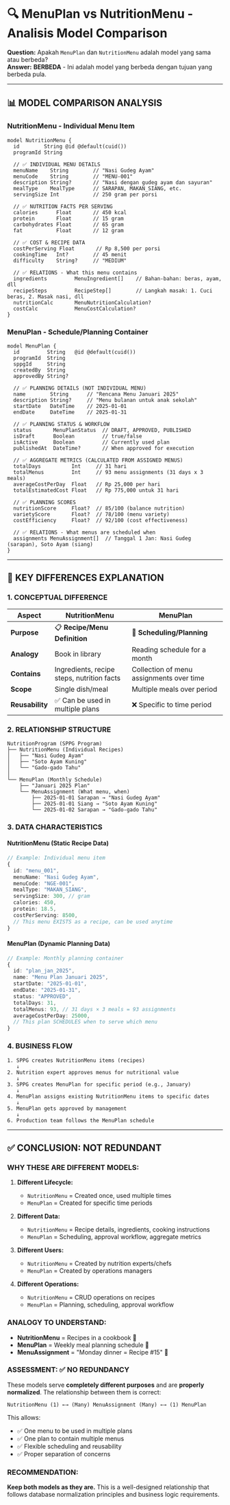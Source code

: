 # 🔍 MenuPlan vs NutritionMenu - Analisis Model Comparison

**Question:** Apakah `MenuPlan` dan `NutritionMenu` adalah model yang sama atau berbeda?  
**Answer:** **BERBEDA** - Ini adalah model yang berbeda dengan tujuan yang berbeda pula.

---

## 📊 MODEL COMPARISON ANALYSIS

### **NutritionMenu** - Individual Menu Item
```prisma
model NutritionMenu {
  id        String @id @default(cuid())
  programId String

  // ✅ INDIVIDUAL MENU DETAILS
  menuName    String        // "Nasi Gudeg Ayam"
  menuCode    String        // "MENU-001"
  description String?       // "Nasi dengan gudeg ayam dan sayuran"
  mealType    MealType      // SARAPAN, MAKAN_SIANG, etc.
  servingSize Int           // 250 gram per porsi

  // ✅ NUTRITION FACTS PER SERVING
  calories      Float       // 450 kcal
  protein       Float       // 15 gram
  carbohydrates Float       // 65 gram
  fat           Float       // 12 gram
  
  // ✅ COST & RECIPE DATA
  costPerServing Float       // Rp 8,500 per porsi
  cookingTime   Int?        // 45 menit
  difficulty    String?     // "MEDIUM"
  
  // ✅ RELATIONS - What this menu contains
  ingredients         MenuIngredient[]    // Bahan-bahan: beras, ayam, dll
  recipeSteps         RecipeStep[]        // Langkah masak: 1. Cuci beras, 2. Masak nasi, dll
  nutritionCalc       MenuNutritionCalculation?
  costCalc            MenuCostCalculation?
}
```

### **MenuPlan** - Schedule/Planning Container  
```prisma
model MenuPlan {
  id         String   @id @default(cuid())
  programId  String
  sppgId     String
  createdBy  String
  approvedBy String?

  // ✅ PLANNING DETAILS (NOT INDIVIDUAL MENU)
  name        String      // "Rencana Menu Januari 2025" 
  description String?     // "Menu bulanan untuk anak sekolah"
  startDate   DateTime    // 2025-01-01
  endDate     DateTime    // 2025-01-31

  // ✅ PLANNING STATUS & WORKFLOW
  status       MenuPlanStatus  // DRAFT, APPROVED, PUBLISHED
  isDraft      Boolean         // true/false
  isActive     Boolean         // Currently used plan
  publishedAt  DateTime?       // When approved for execution
  
  // ✅ AGGREGATE METRICS (CALCULATED FROM ASSIGNED MENUS)
  totalDays          Int     // 31 hari
  totalMenus         Int     // 93 menu assignments (31 days x 3 meals)
  averageCostPerDay  Float   // Rp 25,000 per hari
  totalEstimatedCost Float   // Rp 775,000 untuk 31 hari
  
  // ✅ PLANNING SCORES
  nutritionScore     Float?  // 85/100 (balance nutrition)
  varietyScore       Float?  // 78/100 (menu variety)
  costEfficiency     Float?  // 92/100 (cost effectiveness)
  
  // ✅ RELATIONS - What menus are scheduled when
  assignments MenuAssignment[]  // Tanggal 1 Jan: Nasi Gudeg (sarapan), Soto Ayam (siang)
}
```

---

## 🎯 KEY DIFFERENCES EXPLANATION

### **1. CONCEPTUAL DIFFERENCE**

| Aspect | NutritionMenu | MenuPlan |
|--------|---------------|----------|
| **Purpose** | 📋 **Recipe/Menu Definition** | 📅 **Scheduling/Planning** |
| **Analogy** | Book in library | Reading schedule for a month |
| **Contains** | Ingredients, recipe steps, nutrition facts | Collection of menu assignments over time |
| **Scope** | Single dish/meal | Multiple meals over period |
| **Reusability** | ✅ Can be used in multiple plans | ❌ Specific to time period |

### **2. RELATIONSHIP STRUCTURE**

```
NutritionProgram (SPPG Program)
├── NutritionMenu (Individual Recipes)
│   ├── "Nasi Gudeg Ayam"
│   ├── "Soto Ayam Kuning" 
│   └── "Gado-gado Tahu"
│
└── MenuPlan (Monthly Schedule)
    ├── "Januari 2025 Plan"
    └── MenuAssignment (What menu, when)
        ├── 2025-01-01 Sarapan → "Nasi Gudeg Ayam"
        ├── 2025-01-01 Siang → "Soto Ayam Kuning"
        └── 2025-01-02 Sarapan → "Gado-gado Tahu"
```

### **3. DATA CHARACTERISTICS**

#### **NutritionMenu (Static Recipe Data)**
```typescript
// Example: Individual menu item
{
  id: "menu_001",
  menuName: "Nasi Gudeg Ayam",
  menuCode: "NGE-001", 
  mealType: "MAKAN_SIANG",
  servingSize: 300, // gram
  calories: 450,
  protein: 18.5,
  costPerServing: 8500,
  // This menu EXISTS as a recipe, can be used anytime
}
```

#### **MenuPlan (Dynamic Planning Data)**
```typescript
// Example: Monthly planning container
{
  id: "plan_jan_2025",
  name: "Menu Plan Januari 2025",
  startDate: "2025-01-01",
  endDate: "2025-01-31", 
  status: "APPROVED",
  totalDays: 31,
  totalMenus: 93, // 31 days × 3 meals = 93 assignments
  averageCostPerDay: 25000,
  // This plan SCHEDULES when to serve which menu
}
```

### **4. BUSINESS FLOW**

```
1. SPPG creates NutritionMenu items (recipes)
   ↓
2. Nutrition expert approves menus for nutritional value
   ↓  
3. SPPG creates MenuPlan for specific period (e.g., January)
   ↓
4. MenuPlan assigns existing NutritionMenu items to specific dates
   ↓
5. MenuPlan gets approved by management
   ↓
6. Production team follows the MenuPlan schedule
```

---

## ✅ CONCLUSION: NOT REDUNDANT

### **WHY THESE ARE DIFFERENT MODELS:**

1. **Different Lifecycle:**
   - `NutritionMenu` = Created once, used multiple times
   - `MenuPlan` = Created for specific time periods

2. **Different Data:**
   - `NutritionMenu` = Recipe details, ingredients, cooking instructions
   - `MenuPlan` = Scheduling, approval workflow, aggregate metrics

3. **Different Users:**
   - `NutritionMenu` = Created by nutrition experts/chefs
   - `MenuPlan` = Created by operations managers

4. **Different Operations:**
   - `NutritionMenu` = CRUD operations on recipes  
   - `MenuPlan` = Planning, scheduling, approval workflow

### **ANALOGY TO UNDERSTAND:**
- **NutritionMenu** = Recipes in a cookbook 📖
- **MenuPlan** = Weekly meal planning schedule 📅
- **MenuAssignment** = "Monday dinner = Recipe #15" 📝

### **ASSESSMENT:** ✅ **NO REDUNDANCY**

These models serve **completely different purposes** and are **properly normalized**. The relationship between them is correct:

```
NutritionMenu (1) ←→ (Many) MenuAssignment (Many) ←→ (1) MenuPlan
```

This allows:
- ✅ One menu to be used in multiple plans
- ✅ One plan to contain multiple menus  
- ✅ Flexible scheduling and reusability
- ✅ Proper separation of concerns

### **RECOMMENDATION:**
**Keep both models as they are.** This is a well-designed relationship that follows database normalization principles and business logic requirements.